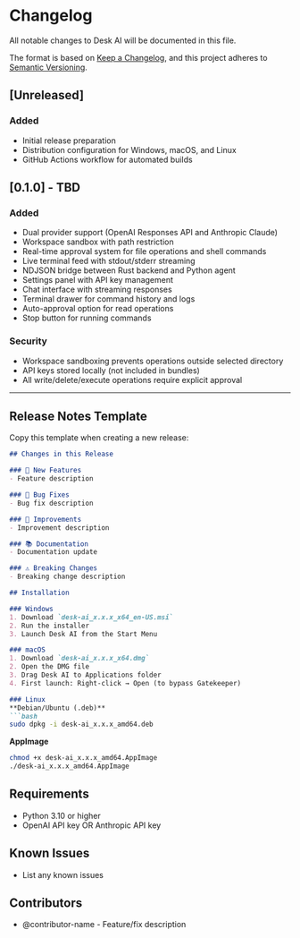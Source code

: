 # Changelog

All notable changes to Desk AI will be documented in this file.

The format is based on [Keep a Changelog](https://keepachangelog.com/en/1.0.0/),
and this project adheres to [Semantic Versioning](https://semver.org/spec/v2.0.0.html).

## [Unreleased]

### Added
- Initial release preparation
- Distribution configuration for Windows, macOS, and Linux
- GitHub Actions workflow for automated builds

## [0.1.0] - TBD

### Added
- Dual provider support (OpenAI Responses API and Anthropic Claude)
- Workspace sandbox with path restriction
- Real-time approval system for file operations and shell commands
- Live terminal feed with stdout/stderr streaming
- NDJSON bridge between Rust backend and Python agent
- Settings panel with API key management
- Chat interface with streaming responses
- Terminal drawer for command history and logs
- Auto-approval option for read operations
- Stop button for running commands

### Security
- Workspace sandboxing prevents operations outside selected directory
- API keys stored locally (not included in bundles)
- All write/delete/execute operations require explicit approval

---

## Release Notes Template

Copy this template when creating a new release:

```markdown
## Changes in this Release

### 🎉 New Features
- Feature description

### 🐛 Bug Fixes
- Bug fix description

### 🔧 Improvements
- Improvement description

### 📚 Documentation
- Documentation update

### ⚠️ Breaking Changes
- Breaking change description

## Installation

### Windows
1. Download `desk-ai_x.x.x_x64_en-US.msi`
2. Run the installer
3. Launch Desk AI from the Start Menu

### macOS
1. Download `desk-ai_x.x.x_x64.dmg`
2. Open the DMG file
3. Drag Desk AI to Applications folder
4. First launch: Right-click → Open (to bypass Gatekeeper)

### Linux
**Debian/Ubuntu (.deb)**
```bash
sudo dpkg -i desk-ai_x.x.x_amd64.deb
```

**AppImage**
```bash
chmod +x desk-ai_x.x.x_amd64.AppImage
./desk-ai_x.x.x_amd64.AppImage
```

## Requirements
- Python 3.10 or higher
- OpenAI API key OR Anthropic API key

## Known Issues
- List any known issues

## Contributors
- @contributor-name - Feature/fix description
```
